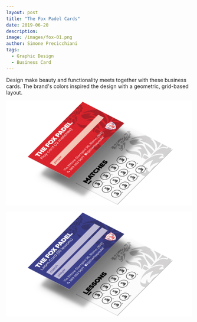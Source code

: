 ```yaml
---
layout: post
title: "The Fox Padel Cards"
date: 2019-06-20
description: 
image: /images/fox-01.png
author: Simone Precicchiani
tags: 
  - Graphic Design
  - Business Card
---
```


Design make beauty and functionality meets together with these business cards. The brand's colors inspired the design with a geometric, grid-based layout.

![Placeholder](/images/fox-02.png)

![Placeholder](/images/fox-03.png)
